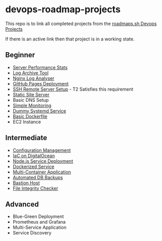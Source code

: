 # devops-roadmap-projects

This repo is to link all completed projects from the [roadmaps.sh Devops Projects](https://roadmap.sh/devops/projects)

If there is an active link then that project is in a working state. 

## Beginner 

- [Server Performance Stats](https://github.com/D3jag0re/Rando-Scripto/tree/main/SH-Server-Stat) 
- [Log Archive Tool](https://github.com/D3jag0re/log-archive-tool) 
- [Nginx Log Analyser](https://github.com/D3jag0re/Rando-Scripto/tree/main/SH-Nginx-Log-Analyser) 
- [GitHub Pages Deployment](https://github.com/D3jag0re/github-pages-deployment) 
- [SSH Remote Server Setup](https://github.com/D3jag0re/iac-demo-bsic2) - T2 Satisfies this requirement
- [Static Site Server](https://github.com/D3jag0re/static-site-server) 
- Basic DNS Setup 
- [Simple Monitoring](https://github.com/D3jag0re/simple-monitoring) 
- [Dummy Systemd Service](https://github.com/D3jag0re/Rando-Scripto/tree/main/SH-Dummy-Systemd-Service)
- [Basic Dockerfile](https://github.com/D3jag0re/dockerized-service/tree/main/basic%20dockerfile) 
- EC2 Instance 


## Intermediate 

- [Configuration Management](https://github.com/D3jag0re/configuration-management) 
- [IaC on DigitalOcean](https://github.com/D3jag0re/dockerized-service)
- [Node.js Service Deployment](https://github.com/D3jag0re/dockerized-service) 
- [Dockerized Service](https://github.com/D3jag0re/dockerized-service)
- [Multi-Container Application](https://github.com/D3jag0re/multi-container-application)
- [Automated DB Backups](https://github.com/D3jag0re/automated-db-backups)
- [Bastion Host](https://github.com/D3jag0re/bastion-host)
- [File Integrity Checker](https://github.com/D3jag0re/file-integrity-checker)

## Advanced

- Blue-Green Deployment
- Prometheus and Grafana 
- Multi-Service Application 
- Service Discovery